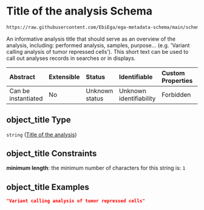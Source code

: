 # Title of the analysis Schema

```txt
https://raw.githubusercontent.com/EbiEga/ega-metadata-schema/main/schemas/EGA.analysis.json#/properties/object_title
```

An informative analysis title that should serve as an overview of the analysis, including: performed analysis, samples, purpose... (e.g. 'Variant calling analysis of tumor repressed cells'). This short text can be used to call out analyses records in searches or in displays.

| Abstract            | Extensible | Status         | Identifiable            | Custom Properties | Additional Properties | Access Restrictions | Defined In                                                                       |
| :------------------ | :--------- | :------------- | :---------------------- | :---------------- | :-------------------- | :------------------ | :------------------------------------------------------------------------------- |
| Can be instantiated | No         | Unknown status | Unknown identifiability | Forbidden         | Allowed               | none                | [EGA.analysis.json\*](../../../schemas/EGA.analysis.json "open original schema") |

## object\_title Type

`string` ([Title of the analysis](ega-10-properties-title-of-the-analysis.md))

## object\_title Constraints

**minimum length**: the minimum number of characters for this string is: `1`

## object\_title Examples

```json
"Variant calling analysis of tumor repressed cells"
```
